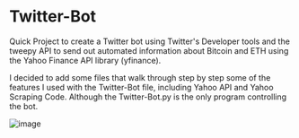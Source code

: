 # Twitter-Bot
Quick Project to create a Twitter bot using Twitter's Developer tools and the tweepy API to send out automated information about Bitcoin and ETH using the Yahoo Finance API library (yfinance).

I decided to add some files that walk through step by step some of the features I used with the Twitter-Bot file, including Yahoo API and Yahoo Scraping Code. Although the Twitter-Bot.py is the only program controlling the bot.



![image](https://user-images.githubusercontent.com/64051575/134821129-cff1eee6-e6ef-4173-92a3-6b1f3fa31dbc.png)

